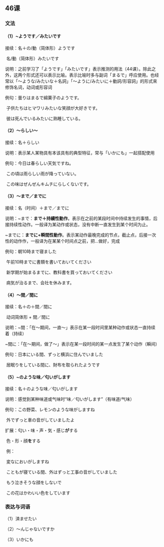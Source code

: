 ## 46课

### 文法

#### （1）~ようです／みたいです

接续：名＋の/動（简体形）ようです

​			名/動（简体形）みたいです

说明：之前学习了「ようです」「みたいです」表示推测的用法（44课）。除此之外，这两个形式还可以表示比喻。表示比喻时多与副词「まるで」呼应使用。也经常以「～ような/みたいな＋名詞」「～ように/みたいに＋動詞/形容詞」的形式來修饰名词，动词或形容词

例句：曇りはまるで綿菓子のようです。

​			子供たちはヒマワリみたいな笑顔が大好きです。

​			彼は死んでいるみたいに熟睡している。

#### （2）～らしい～

接续：名＋らしい

说明：表示某人某物具有本该具有的典型特征，常与「いかにも」一起搭配使用

例句：今日は春らしい天気ですね。

​			この頃は雨らしい雨が降っていない。

​			この味はぜんぜんキムチにらしくないです。

#### （3）～まで／までに

接续：名（时间）＋まで／までに

说明：~まで：**まで＋持續性動作**。表示在之前的某段时间中持续发生的事情，后接持续性动作。一般译为某动作或状态，没有中断一直发生到某个时间为止。

​			~までに：**までに+瞬間性動作**。表示某动作最晚完成的节点，截止点，后接一次性的动作作，一般译为在某某个时间点之前，把...做好，完成	

例句：朝10時まで寝ました

​			午前10時までに書類を書いておいてください

​			新学期が始まるまでに、教科書を買っておいてください

​			病気が治るまで、会社を休みます。

#### （4）～間／間に

接续：名＋の＋間／間に

​			动词简体形 + 間／間に

说明：~間：「在～期间，一直～」表示在某一段时间里某种动作或状态一直持续着（持续）

​			~間に：「在～期间，做了～」表示在某一段时间的某一点发生了某个动作（瞬间）

例句：日本にいる間、ずっと横浜に住んでいました

​			居眠りをしている間に、財布を取られたようです

#### （5）~のような味／匂いがします

接续：名＋のような味／匂いがします

说明：感觉到某种味道或气味时“味／匂いがします”（有味道/气味）

例句：この野菜、レモンのような味がしますね

​				外でずっと車の音がしていましたよ

扩展：匂い・味・声・気・感じ**が**する

​				色・形・顔**を**する

​			例：

​			変なにおいがしますね

​			こともが寝ている間、外はずっと工事の音がしていました

​			もう泣きそうな顔をしないで

​			この花はかわいい色をしています

### 表达与词语

（1）済ませたい

（2）～んじゃないですか

（3）いかにも

